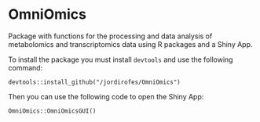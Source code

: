 # OmniOmics

Package with functions for the processing and data analysis of metabolomics and transcriptomics data using R packages and a Shiny App.

To install the package you must install `devtools` and use the following command:

`devtools::install_github("/jordirofes/OmniOmics")`

Then you can use the following code to open the Shiny App:

`OmniOmics::OmniOmicsGUI()`
